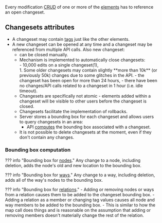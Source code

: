 Every modification [CRUD](elements.md#operations-on-osm-elements) of one or more of the [elements](elements.md) has to reference an open changeset.

## Changesets attributes
<!-- develop this paragraph --->
  - A changeset may contain [tags](tags.md) just like the other elements.
  - A new changeset can be opened at any time and a changeset may be referenced from multiple API calls. Also new changeset:
      - can be closed manually.
      - Mechanism is implemented to automatically close changesets:
          <div class="annotate" markdown>
          - 10,000 edits on a single changeset(1),
          </div>
              1. Some older changesets may contain slightly **more than 10k** (or previously 50k) changes due to some glitches in the API.
          - the changeset has been open for more than 24 hours,
          - there have been no changes/API calls related to a changeset in 1 hour (i.e. idle timeout).
    - Changesets are specifically not atomic - elements added within a changeset will be visible to other users before the changeset is closed.
    - Changesets facilitate the implementation of rollbacks.
    - Server stores a bounding box for each changeset and allows users to query changesets in an area:
        - API [computes](#bounding-box-computation) the bounding box associated with a changeset.
    - It is not possible to delete changesets at the moment, even if they don't contain any changes.
<!-- diff uploads and more --->
### Bounding box computation

??? info "Bounding box for [nodes](elements.md#elements-description)."
    Any change to a node, including deletion, adds the node's old and new location to the bounding box.

??? info "Bounding box for [ways](elements.md#elements-description)."
    Any change to a way, including deletion, adds all of the way's nodes to the bounding box.

??? info "Bounding box for [relations](elements.md#elements-description)."
    - Adding or removing nodes or ways from a relation causes them to be added to the changeset bounding box.
    - Adding a relation as a member or changing tag values causes all node and way members to be added to the bounding box.
    - This is similar to how the map call does things and is reasonable on the assumption that adding or removing members doesn't materially change the rest of the relation.